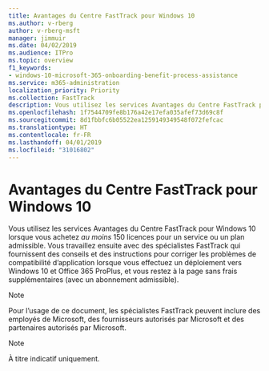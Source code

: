 ```yaml
---
title: Avantages du Centre FastTrack pour Windows 10
ms.author: v-rberg
author: v-rberg-msft
manager: jimmuir
ms.date: 04/02/2019
ms.audience: ITPro
ms.topic: overview
f1_keywords:
- windows-10-microsoft-365-onboarding-benefit-process-assistance
ms.service: m365-administration
localization_priority: Priority
ms.collection: FastTrack
description: Vous utilisez les services Avantages du Centre FastTrack pour Windows 10 lorsque vous achetez *au moins* 150 licences pour un service ou un plan éligible.
ms.openlocfilehash: 1f7544709fe8b176a42e17efa035afef73d69c8f
ms.sourcegitcommit: 8d1fbbfc6b05522ea1259149349548f072fefcac
ms.translationtype: HT
ms.contentlocale: fr-FR
ms.lasthandoff: 04/01/2019
ms.locfileid: "31016802"
---
```

# <a name="fasttrack-center-benefit-for-windows-10"></a>Avantages du Centre FastTrack pour Windows 10

Vous utilisez les services Avantages du Centre FastTrack pour Windows 10 lorsque vous achetez *au moins* 150 licences pour un service ou un plan admissible. Vous travaillez ensuite avec des spécialistes FastTrack qui fournissent des conseils et des instructions pour corriger les problèmes de compatibilité d’application lorsque vous effectuez un déploiement vers Windows 10 et Office 365 ProPlus, et vous restez à la page sans frais supplémentaires (avec un abonnement admissible). 
  
> [!NOTE]
> Pour l’usage de ce document, les spécialistes FastTrack peuvent inclure des employés de Microsoft, des fournisseurs autorisés par Microsoft et des partenaires autorisés par Microsoft. 
    
> [!NOTE]
> À titre indicatif uniquement. 
  

  

 